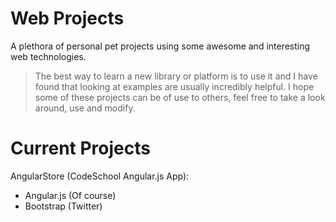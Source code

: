 # Web Projects
A plethora of personal pet projects using some awesome and interesting web technologies.

>The best way to learn a new library or platform is to use it and I have found that looking at examples
>are usually incredibly helpful. I hope some of these projects can be of use to others, feel free to
>take a look around, use and modify.

Current Projects
=================
AngularStore (CodeSchool Angular.js App):
* Angular.js (Of course)
* Bootstrap (Twitter)

